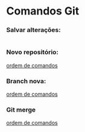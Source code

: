# Comandos Git #

### Salvar alterações: ###

<img href ="img/github1.jpg"> 

### Novo repositório: ###

[ordem de comandos](img/github3.jpg)

### Branch nova: ###

[ordem de comandos](img/github2.jpg)

### Git merge ###

[ordem de comandos](img/github4.jpg)


